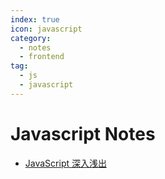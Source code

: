 ```yaml
---
index: true
icon: javascript
category:
  - notes
  - frontend
tag:
  - js
  - javascript
---
```


# Javascript Notes

- [JavaScript 深入浅出](./bosn/)
